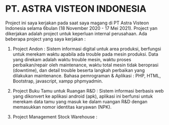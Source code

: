 # PT. ASTRA VISTEON INDONESIA

Project ini saya kerjakan pada saat saya magang di PT Astra Visteon Indonesia selama 6bulan (18 November 2020 - 17 Mei 2021). Project yan dikerjakan adalah project untuk keperluan internal perusahaan.
Ada beberapa project yang saya kerjakan :

1. Project Andon : 
   Sistem informasi digital untuk area produksi, berfungsi untuk merekam waktu apabila ada trouble pada mesin produksi. Data yang direkam adalah waktu trouble mesin, waktu proses perbaikan/repair oleh maintenance, waktu total mesin tidak beroprasi (downtime), dan detail trouble beserta langkah perbaikan yang dilakukan maintenance.
   Bahasa pemrograman & Aplikasi : PHP, HTML, Bootstrap, javascript, xampp phpmyadmin.

2. Project Buku Tamu untuk Ruangan R&D : 
   Sistem informasi berbasis web yang dikonvert ke aplikasi android (apk), aplikasi ini berfunsi untuk merekam data tamu yang masuk ke dalam ruangan R&D dengan memasukkan nomor identitas karyawan (NPK). 
   
3. Project Management Stock Warehouse : 
